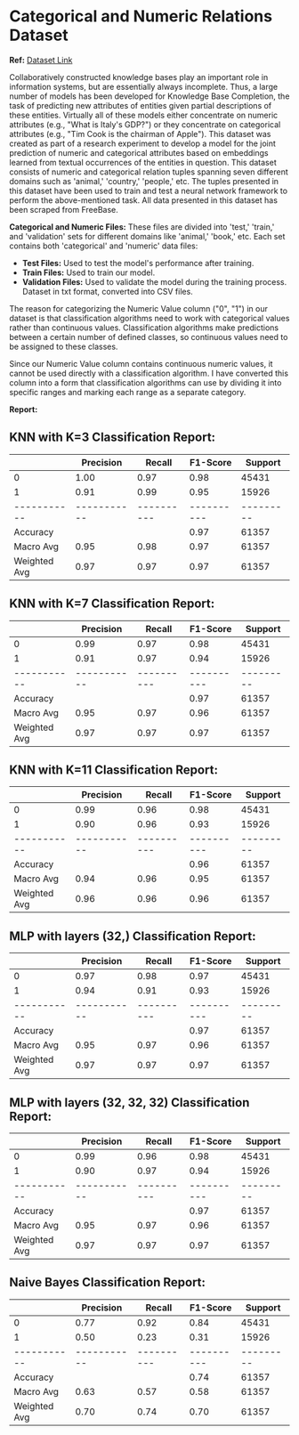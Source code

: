 # Categorical and Numeric Relations Dataset

**Ref:** [Dataset Link](https://phys-techsciences.datastations.nl/dataset.xhtml?persistentId=doi:10.17026/dans-zxp-t7tf)

Collaboratively constructed knowledge bases play an important role in information systems, but are essentially always incomplete. Thus, a large number of models has been developed for Knowledge Base Completion, the task of predicting new attributes of entities given partial descriptions of these entities. Virtually all of these models either concentrate on numeric attributes (e.g., "What is Italy's GDP?") or they concentrate on categorical attributes (e.g., "Tim Cook is the chairman of Apple"). This dataset was created as part of a research experiment to develop a model for the joint prediction of numeric and categorical attributes based on embeddings learned from textual occurrences of the entities in question. This dataset consists of numeric and categorical relation tuples spanning seven different domains such as 'animal,' 'country,' 'people,' etc. The tuples presented in this dataset have been used to train and test a neural network framework to perform the above-mentioned task. All data presented in this dataset has been scraped from FreeBase.

**Categorical and Numeric Files:** These files are divided into 'test,' 'train,' and 'validation' sets for different domains like 'animal,' 'book,' etc. Each set contains both 'categorical' and 'numeric' data files:
- **Test Files:** Used to test the model's performance after training.
- **Train Files:** Used to train our model.
- **Validation Files:** Used to validate the model during the training process.
Dataset in txt format, converted into CSV files.

The reason for categorizing the Numeric Value column ("0", "1") in our dataset is that classification algorithms need to work with categorical values rather than continuous values. Classification algorithms make predictions between a certain number of defined classes, so continuous values need to be assigned to these classes.

Since our Numeric Value column contains continuous numeric values, it cannot be used directly with a classification algorithm. I have converted this column into a form that classification algorithms can use by dividing it into specific ranges and marking each range as a separate category.

**Report:**
## KNN with K=3 Classification Report:
|           | Precision |  Recall  | F1-Score | Support |
|-----------|-----------|----------|----------|---------|
|      0    |   1.00    |   0.97   |   0.98   |  45431  |
|      1    |   0.91    |   0.99   |   0.95   |  15926  |
|-----------|-----------|----------|----------|---------|
| Accuracy  |           |          |   0.97   |  61357  |
| Macro Avg |   0.95    |   0.98   |   0.97   |  61357  |
| Weighted Avg | 0.97   |   0.97   |   0.97   |  61357  |

 
## KNN with K=7 Classification Report:
|           | Precision |  Recall  | F1-Score | Support |
|-----------|-----------|----------|----------|---------|
|      0    |   0.99    |   0.97   |   0.98   |  45431  |
|      1    |   0.91    |   0.97   |   0.94   |  15926  |
|-----------|-----------|----------|----------|---------|
| Accuracy  |           |          |   0.97   |  61357  |
| Macro Avg |   0.95    |   0.97   |   0.96   |  61357  |
| Weighted Avg | 0.97   |   0.97   |   0.97   |  61357  |

 
## KNN with K=11 Classification Report:
|           | Precision |  Recall  | F1-Score | Support |
|-----------|-----------|----------|----------|---------|
|      0    |   0.99    |   0.96   |   0.98   |  45431  |
|      1    |   0.90    |   0.96   |   0.93   |  15926  |
|-----------|-----------|----------|----------|---------|
| Accuracy  |           |          |   0.96   |  61357  |
| Macro Avg |   0.94    |   0.96   |   0.95   |  61357  |
| Weighted Avg | 0.96   |   0.96   |   0.96   |  61357  |

 
## MLP with layers (32,) Classification Report:
|           | Precision |  Recall  | F1-Score | Support |
|-----------|-----------|----------|----------|---------|
|      0    |   0.97    |   0.98   |   0.97   |  45431  |
|      1    |   0.94    |   0.91   |   0.93   |  15926  |
|-----------|-----------|----------|----------|---------|
| Accuracy  |           |          |   0.97   |  61357  |
| Macro Avg |   0.95    |   0.97   |   0.96   |  61357  |
| Weighted Avg | 0.97   |   0.97   |   0.97   |  61357  |

 
## MLP with layers (32, 32, 32) Classification Report:
|           | Precision |  Recall  | F1-Score | Support |
|-----------|-----------|----------|----------|---------|
|      0    |   0.99    |   0.96   |   0.98   |  45431  |
|      1    |   0.90    |   0.97   |   0.94   |  15926  |
|-----------|-----------|----------|----------|---------|
| Accuracy  |           |          |   0.97   |  61357  |
| Macro Avg |   0.95    |   0.97   |   0.96   |  61357  |
| Weighted Avg | 0.97   |   0.97   |   0.97   |  61357  |


## Naive Bayes Classification Report:
|           | Precision |  Recall  | F1-Score | Support |
|-----------|-----------|----------|----------|---------|
|      0    |   0.77    |   0.92   |   0.84   |  45431  |
|      1    |   0.50    |   0.23   |   0.31   |  15926  |
|-----------|-----------|----------|----------|---------|
| Accuracy  |           |          |   0.74   |  61357  |
| Macro Avg |   0.63    |   0.57   |   0.58   |  61357  |
| Weighted Avg | 0.70   |   0.74   |   0.70   |  61357  |
